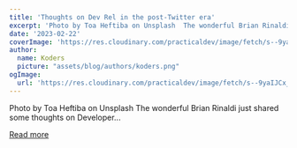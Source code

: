 ```yaml
---
title: 'Thoughts on Dev Rel in the post-Twitter era'
excerpt: 'Photo by Toa Heftiba on Unsplash  The wonderful Brian Rinaldi just shared some thoughts on Developer...'
date: '2023-02-22'
coverImage: 'https://res.cloudinary.com/practicaldev/image/fetch/s--9yaIJCx_--/c_imagga_scale,f_auto,fl_progressive,h_420,q_auto,w_1000/https://dev-to-uploads.s3.amazonaws.com/uploads/articles/4eb6014ewtjhfp06es3w.jpeg'
author:
  name: Koders
  picture: "assets/blog/authors/koders.png"
ogImage:
  url: 'https://res.cloudinary.com/practicaldev/image/fetch/s--9yaIJCx_--/c_imagga_scale,f_auto,fl_progressive,h_420,q_auto,w_1000/https://dev-to-uploads.s3.amazonaws.com/uploads/articles/4eb6014ewtjhfp06es3w.jpeg'
---
```


Photo by Toa Heftiba on Unsplash  The wonderful Brian Rinaldi just shared some thoughts on Developer...

[Read more](https://dev.to/andypiper/thoughts-on-dev-rel-in-the-post-twitter-era-2k8a)

